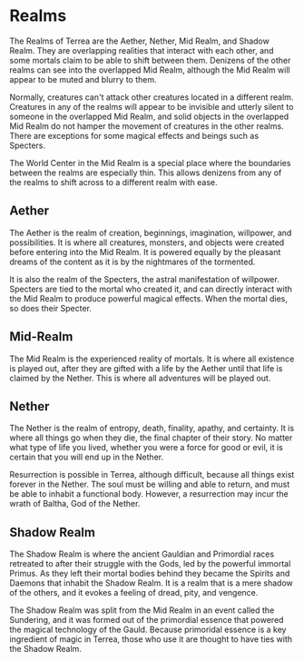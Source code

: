 # Realms

The Realms of Terrea are the Aether, Nether, Mid Realm, and Shadow Realm. They are overlapping realities that interact with each other, and some mortals claim to be able to shift between them. Denizens of the other realms can see into the overlapped Mid Realm, although the Mid Realm will appear to be muted and blurry to them.

Normally, creatures can't attack other creatures located in a different realm. Creatures in any of the realms will appear to be invisible and utterly silent to someone in the overlapped Mid Realm, and solid objects in the overlapped Mid Realm do not hamper the movement of creatures in the other realms. There are exceptions for some magical effects and beings such as Specters.

The World Center in the Mid Realm is a special place where the boundaries between the realms are especially thin. This allows denizens from any of the realms to shift across to a different realm with ease.

## Aether

The Aether is the realm of creation, beginnings, imagination, willpower, and possibilities. It is where all creatures, monsters, and objects were created before entering into the Mid Realm. It is powered equally by the pleasant dreams of the content as it is by the nightmares of the tormented.

It is also the realm of the Specters, the astral manifestation of willpower. Specters are tied to the mortal who created it, and can directly interact with the Mid Realm to produce powerful magical effects. When the mortal dies, so does their Specter.

## Mid-Realm

The Mid Realm is the experienced reality of mortals. It is where all existence is played out, after they are gifted with a life by the Aether until that life is claimed by the Nether. This is where all adventures will be played out.

## Nether

The Nether is the realm of entropy, death, finality, apathy, and certainty. It is where all things go when they die, the final chapter of their story. No matter what type of life you lived, whether you were a force for good or evil, it is certain that you will end up in the Nether.

Resurrection is possible in Terrea, although difficult, because all things exist forever in the Nether. The soul must be willing and able to return, and must be able to inhabit a functional body. However, a resurrection may incur the wrath of Baltha, God of the Nether.

## Shadow Realm

The Shadow Realm is where the ancient Gauldian and Primordial races retreated to after their struggle with the Gods, led by the powerful immortal Primus. As they left their mortal bodies behind they became the Spirits and Daemons that inhabit the Shadow Realm. It is a realm that is a mere shadow of the others, and it evokes a feeling of dread, pity, and vengence.

The Shadow Realm was split from the Mid Realm in an event called the Sundering, and it was formed out of the primordial essence that powered the magical technology of the Gauld. Because primoridal essence is a key ingredient of magic in Terrea, those who use it are thought to have ties with the Shadow Realm.
